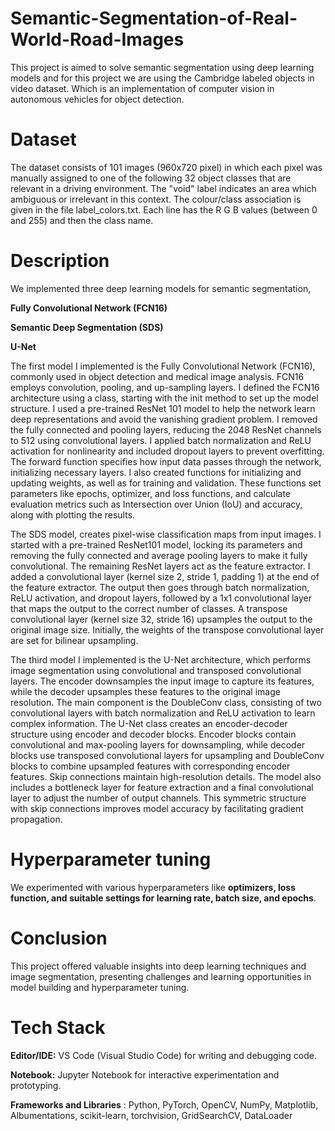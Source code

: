 # Semantic-Segmentation-of-Real-World-Road-Images
This project is aimed to solve semantic segmentation using deep learning models and for this project  we are using the Cambridge labeled objects in video dataset. Which is an implementation of computer vision in autonomous vehicles for object detection.

# Dataset

The dataset consists of 101 images (960x720 pixel) in which each pixel was manually assigned to one of the following 32 object classes that are relevant in a driving environment. The "void" label indicates an area which ambiguous or irrelevant in this context. The colour/class association is given in the file label_colors.txt. Each line has the R G B values (between 0 and 255) and then the class name.


# Description

We implemented three deep learning models for semantic segmentation,

**Fully Convolutional Network (FCN16)**

**Semantic Deep Segmentation (SDS)**

**U-Net**

The first model I implemented is the Fully Convolutional Network (FCN16), commonly used in object detection and medical image analysis. FCN16 employs convolution, pooling, and up-sampling layers. I defined the FCN16 architecture using a class, starting with the init method to set up the model structure. I used a pre-trained ResNet 101 model to help the network learn deep representations and avoid the vanishing gradient problem. I removed the fully connected and pooling layers, reducing the 2048 ResNet channels to 512 using convolutional layers. I applied batch normalization and ReLU activation for nonlinearity and included dropout layers to prevent overfitting. The forward function specifies how input data passes through the network, initializing necessary layers. I also created functions for initializing and updating weights, as well as for training and validation. These functions set parameters like epochs, optimizer, and loss functions, and calculate evaluation metrics such as Intersection over Union (IoU) and accuracy, along with plotting the results.


The SDS model, creates pixel-wise classification maps from input images. I started with a pre-trained ResNet101 model, locking its parameters and removing the fully connected and average pooling layers to make it fully convolutional. The remaining ResNet layers act as the feature extractor. I added a convolutional layer (kernel size 2, stride 1, padding 1) at the end of the feature extractor. The output then goes through batch normalization, ReLU activation, and dropout layers, followed by a 1x1 convolutional layer that maps the output to the correct number of classes. A transpose convolutional layer (kernel size 32, stride 16) upsamples the output to the original image size. Initially, the weights of the transpose convolutional layer are set for bilinear upsampling.


The third model I implemented is the U-Net architecture, which performs image segmentation using convolutional and transposed convolutional layers. The encoder downsamples the input image to capture its features, while the decoder upsamples these features to the original image resolution. The main component is the DoubleConv class, consisting of two convolutional layers with batch normalization and ReLU activation to learn complex information. The U-Net class creates an encoder-decoder structure using encoder and decoder blocks. Encoder blocks contain convolutional and max-pooling layers for downsampling, while decoder blocks use transposed convolutional layers for upsampling and DoubleConv blocks to combine upsampled features with corresponding encoder features. Skip connections maintain high-resolution details. The model also includes a bottleneck layer for feature extraction and a final convolutional layer to adjust the number of output channels. This symmetric structure with skip connections improves model accuracy by facilitating gradient propagation.


# Hyperparameter tuning

We experimented with various hyperparameters like **optimizers, loss function, and suitable settings for learning rate, batch size, and epochs**.

# Conclusion

This project offered valuable insights into deep learning techniques and image segmentation, presenting challenges and learning opportunities in model building and hyperparameter tuning.

# Tech Stack

**Editor/IDE:** VS Code (Visual Studio Code) for writing and debugging code.

**Notebook:** Jupyter Notebook for interactive experimentation and prototyping.

**Frameworks and Libraries** : Python, PyTorch, OpenCV, NumPy, Matplotlib, Albumentations, scikit-learn, torchvision, GridSearchCV, DataLoader


